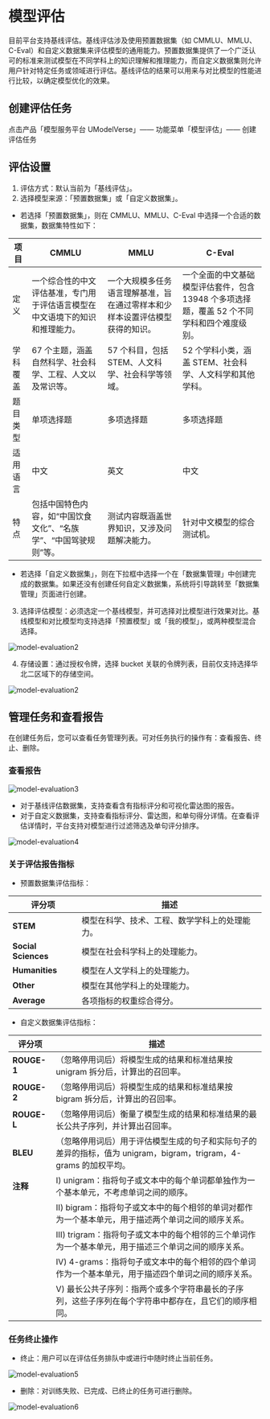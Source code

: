 # 模型评估

目前平台支持基线评估。基线评估涉及使用预置数据集（如 CMMLU、MMLU、C-Eval）和自定义数据集来评估模型的通用能力。预置数据集提供了一个广泛认可的标准来测试模型在不同学科上的知识理解和推理能力，而自定义数据集则允许用户针对特定任务或领域进行评估。基线评估的结果可以用来与对比模型的性能进行比较，以确定模型优化的效果。

## 创建评估任务

点击产品「模型服务平台 UModelVerse」—— 功能菜单「模型评估」—— 创建评估任务

## 评估设置

1. 评估方式：默认当前为「基线评估」。
2. 选择模型来源：「预置数据集」或「自定义数据集」。
- 若选择「预置数据集」，则在 CMMLU、MMLU、C-Eval 中选择一个合适的数据集，数据集特性如下：

| 项目      | CMMLU                                                                 | MMLU                                                                 | C-Eval                                                                 |
|-----------|----------------------------------------------------------------------|----------------------------------------------------------------------|----------------------------------------------------------------------|
| 定义      | 一个综合性的中文评估基准，专门用于评估语言模型在中文语境下的知识和推理能力。 | 一个大规模多任务语言理解基准，旨在通过零样本和少样本设置评估模型获得的知识。 | 一个全面的中文基础模型评估套件，包含 13948 个多项选择题，覆盖 52 个不同学科和四个难度级别。 |
| 学科覆盖  | 67 个主题，涵盖自然科学、社会科学、工程、人文以及常识等。 | 57 个科目，包括 STEM、人文科学、社会科学等领域。 | 52 个学科小类，涵盖 STEM、社会科学、人文科学和其他学科。 |
| 题目类型 | 单项选择题 | 多项选择题 | 多项选择题 |
| 适用语言  | 中文 | 英文 | 中文 |
| 特点      | 包括中国特色内容，如“中国饮食文化”、“名族学”、“中国驾驶规则”等。 | 测试内容既涵盖世界知识，又涉及问题解决能力。 | 针对中文模型的综合测试机。 |

- 若选择「自定义数据集」，则在下拉框中选择一个在「数据集管理」中创建完成的数据集。如果还没有创建任何自定义数据集，系统将引导跳转至「数据集管理」页面进行创建。

3. 选择评估模型：必须选定一个基线模型，并可选择对比模型进行效果对比。基线模型和对比模型均支持选择「预置模型」或「我的模型」，或两种模型混合选择。

![model-evaluation2](https://www-s.ucloud.cn/2025/01/1cfda00b6d0d131e77f8b4802d2e2562_1736848161400.png)

4. 存储设置：通过授权令牌，选择 bucket 关联的令牌列表，目前仅支持选择华北二区域下的存储空间。

![model-evaluation2](https://www-s.ucloud.cn/2025/01/5c6aa18a3dd688bf1cdad6f2cdfbaf02_1736846738712.png)

## 管理任务和查看报告

在创建任务后，您可以查看任务管理列表。可对任务执行的操作有：查看报告、终止、删除。

### 查看报告

![model-evaluation3](https://www-s.ucloud.cn/2025/01/029a3c76110c913681932c548eff6048_1736846738708.png)

- 对于基线评估数据集，支持查看含有指标评分和可视化雷达图的报告。
- 对于自定义数据集，支持查看指标评分、雷达图，和单句得分详情。在查看评估详情时，平台支持对模型进行过滤筛选及单句评分排序。

![model-evaluation4](https://www-s.ucloud.cn/2025/01/82c9963d5219ce1a355db25f7150274b_1736846738724.png)

### 关于评估报告指标

- 预置数据集评估指标：

| 评分项         | 描述                                                      |
|---------------|--------------------------------------------------------------|
| **STEM**      | 模型在科学、技术、工程、数学学科上的处理能力。               |
| **Social Sciences** | 模型在社会科学科上的处理能力。                             |
| **Humanities** | 模型在人文学科上的处理能力。                                 |
| **Other**     | 模型在其他学科上的处理能力。                                 |
| **Average**   | 各项指标的权重综合得分。                                     |

- 自定义数据集评估指标：

| 评分项    | 描述                                                                 |
|-----------|----------------------------------------------------------------------|
| **ROUGE-1** | （忽略停用词后）将模型生成的结果和标准结果按 unigram 拆分后，计算出的召回率。 |
| **ROUGE-2** | （忽略停用词后）将模型生成的结果和标准结果按 bigram 拆分后，计算出的召回率。 |
| **ROUGE-L** | （忽略停用词后）衡量了模型生成的结果和标准结果的最长公共子序列，并计算出召回率。 |
| **BLEU**   | （忽略停用词后）用于评估模型生成的句子和实际句子的差异的指标，值为 unigram，bigram，trigram，4-grams 的加权平均。 |
| **注释**   | Ⅰ) unigram：指将句子或文本中的每个单词都单独作为一个基本单元，不考虑单词之间的顺序。 |
|           | Ⅱ) bigram：指将句子或文本中的每个相邻的单词对都作为一个基本单元，用于描述两个单词之间的顺序关系。 |
|           | Ⅲ) trigram：指将句子或文本中的每个相邻的三个单词作为一个基本单元，用于描述三个单词之间的顺序关系。 |
|           | Ⅳ) 4-grams：指将句子或文本中的每个相邻的四个单词作为一个基本单元，用于描述四个单词之间的顺序关系。 |
|           | Ⅴ) 最长公共子序列：指两个或多个字符串最长的子序列，这些子序列在每个字符串中都存在，且它们的顺序相同。 |

### 任务终止操作

- 终止：用户可以在评估任务排队中或进行中随时终止当前任务。

![model-evaluation5](https://www-s.ucloud.cn/2025/01/4fc6213ca15e67ac7f67f5eaf95dfa9a_1736846738729.png)

- 删除：对训练失败、已完成、已终止的任务可进行删除。

![model-evaluation6](https://www-s.ucloud.cn/2025/01/0ffccbdecb94181e9d453f4cb5bdff2d_1736846738740.png)

